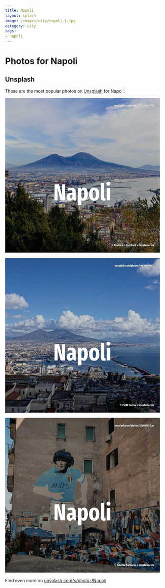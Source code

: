 ```yaml
---
title: Napoli
layout: splash
image: /images/city/napoli.1.jpg
category: city
tags:
- napoli
---
```

# Photos for Napoli

## Unsplash

These are the most popular photos on [Unsplash](https://unsplash.com) for Napoli.

![Napoli](/images/city/napoli.1.jpg)

![Napoli](/images/city/napoli.2.jpg)

![Napoli](/images/city/napoli.3.jpg)

Find even more on [unsplash.com/s/photos/Napoli](https://unsplash.com/s/photos/Napoli)